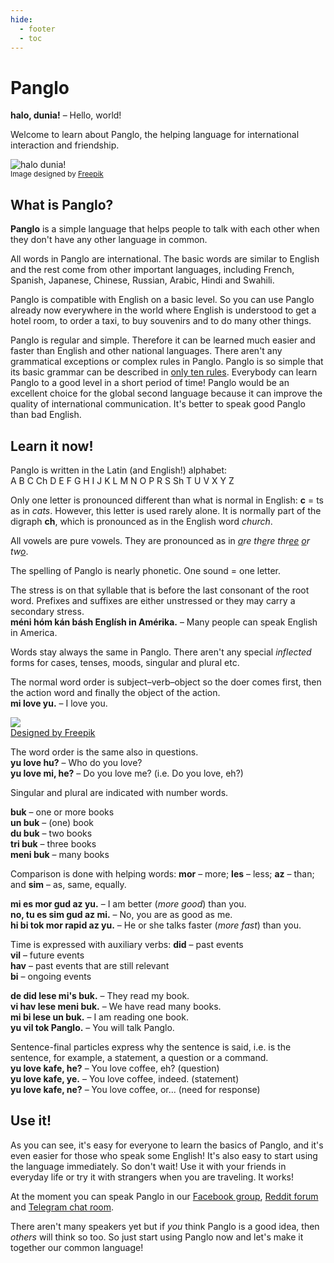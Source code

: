 ```yaml
---
hide:
  - footer
  - toc
---
```


# Panglo

**halo, dunia!**
– Hello, world!

Welcome to learn about Panglo,
the helping language for international interaction and friendship.

![](http://www.kupsala.net/panglo/grafe/halo_dunia.png "halo dunia!")  
<small>Image designed by [Freepik](http://www.freepik.com)</small>

## What is Panglo?

**Panglo** is a simple language that helps people to talk with each other
when they don't have any other language in common.

All words in Panglo are international.
The basic words are similar to English
and the rest come from other important languages,
including French, Spanish, Japanese, Chinese, Russian, Arabic, Hindi and Swahili.

Panglo is compatible with English on a basic level.
So you can use Panglo already now everywhere in the world where English is understood
to get a hotel room, to order a taxi, to buy souvenirs and to do many other things.

Panglo is regular and simple.
Therefore it can be learned much easier and faster than English and other national languages.
There aren't any grammatical exceptions or complex rules in Panglo.
Panglo is so simple that its basic grammar can be described in [only ten rules](B01_baze_kanun.md).
Everybody can learn Panglo to a good level in a short period of time!
Panglo would be an excellent choice for the global second language
because it can improve the quality of international communication.
It's better to speak good Panglo than bad English.


## Learn it now!

Panglo is written in the Latin (and English!) alphabet:  
A B C Ch D E F G H I J K L M N O P R S Sh T U V X Y Z

Only one letter is pronounced different than what is normal in English:
**c** = ts as in _cats_.
However, this letter is used rarely alone.
It is normally part of the digraph **ch**, which is pronounced as in the English word *church*.

All vowels are pure vowels.
They are pronounced as in
<i><u>a</u>re th<u>e</u>re thr<u>ee</u> <u>o</u>r tw<u>o</u></i>.

The spelling of Panglo is nearly phonetic.
One sound = one letter.

The stress is on that syllable that is before the last consonant of the root word.
Prefixes and suffixes are either unstressed or they may carry a secondary stress.  
**méni hóm kán básh Englísh in Amérika.**
– Many people can speak English in America.

Words stay always the same in Panglo.
There aren't any special _inflected_ forms for cases, tenses, moods, singular and plural etc.

The normal word order is subject–verb–object
so the doer comes first, then the action word and finally the object of the action.  
**mi love yu.**
– I love you.

![](http://www.kupsala.net/PanGlobish/grafe/Freepik_love.png)  
[Designed by Freepik](http://www.freepik.com)

The word order is the same also in questions.  
**yu love hu?**
– Who do you love?  
**yu love mi, he?**
– Do you love me? (i.e. Do you love, eh?)

Singular and plural are indicated with number words.

**buk**
– one or more books  
**un buk**
– (one) book  
**du buk**
– two books  
**tri buk**
– three books  
**meni buk**
– many books

Comparison is done with helping words:
**mor**
– more;
**les**
– less;
**az**
– than; and
**sim**
– as, same, equally.

**mi es mor gud az yu.**
– I am better (_more good_) than you.  
**no, tu es sim gud az mi.**
– No, you are as good as me.  
**hi bi tok mor rapid az yu.**
– He or she talks faster (_more fast_) than you.

Time is expressed with auxiliary verbs:
**did**
– past events  
**vil**
– future events  
**hav**
– past events that are still relevant  
**bi**
– ongoing events

**de did lese mi's buk.**
– They read my book.  
**vi hav lese meni buk.**
– We have read many books.  
**mi bi lese un buk.**
– I am reading one book.  
**yu vil tok Panglo.**
– You will talk Panglo.

Sentence-final particles express why the sentence is said,
i.e. is the sentence, for example, a statement, a question or a command.  
**yu love kafe, he?**
– You love coffee, eh? (question)  
**yu love kafe, ye.**
– You love coffee, indeed. (statement)  
**yu love kafe, ne?**
– You love coffee, or... (need for response)


## Use it!

As you can see, it's easy for everyone to learn the basics of Panglo,
and it's even easier for those who speak some English!
It's also easy to start using the language immediately.
So don't wait!
Use it with your friends in everyday life or try it with strangers when you are traveling.
It works!

At the moment you can speak Panglo in our [Facebook group](https://www.facebook.com/groups/panglobish),
[Reddit forum](https://www.reddit.com/r/panglobish/)
and [Telegram chat room](https://t.me/+1AzKvH6RjZhmZmIy).


There aren't many speakers yet
but if _you_ think Panglo is a good idea, then _others_ will think so too.
So just start using Panglo now and let's make it together our common language!


